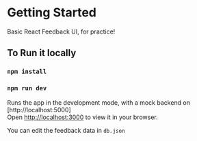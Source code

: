 # Getting Started

Basic React Feedback UI, for practice!

## To Run it locally

### `npm install`

### `npm run dev`

Runs the app in the development mode, with a mock backend on [http://localhost:5000] \
Open [http://localhost:3000](http://localhost:3000) to view it in your browser.

You can edit the feedback data in `db.json`